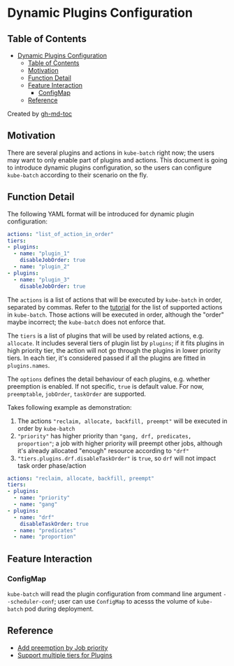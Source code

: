 # Dynamic Plugins Configuration

## Table of Contents

   * [Dynamic Plugins Configuration](#dynamic-plugins-configuration)
      * [Table of Contents](#table-of-contents)
      * [Motivation](#motivation)
      * [Function Detail](#function-detail)
      * [Feature Interaction](#feature-interaction)
         * [ConfigMap](#configmap)
      * [Reference](#reference)

Created by [gh-md-toc](https://github.com/ekalinin/github-markdown-toc)

## Motivation

There are several plugins and actions in `kube-batch` right now; the users may want to only enable part of plugins and actions. This document is going to introduce dynamic plugins configuration, so the users can configure `kube-batch` according to their
scenario on the fly.

## Function Detail

The following YAML format will be introduced for dynamic plugin configuration:

```yaml
actions: "list_of_action_in_order"
tiers:
- plugins:
  - name: "plugin_1"
    disableJobOrder: true
  - name: "plugin_2"
- plugins:
  - name: "plugin_3"
    disableJobOrder: true
```

The `actions` is a list of actions that will be executed by `kube-batch` in order, separated
by commas. Refer to the [tutorial](https://github.com/paipaoso/kube-batch/issues/434) for
the list of supported actions in `kube-batch`. Those actions will be executed in order, although
the "order" maybe incorrect; the `kube-batch` does not enforce that.

The `tiers` is a list of plugins that will be used by related actions, e.g. `allocate`. It includes
several tiers of plugin list by `plugins`; if it fits plugins in high priority tier, the action will not
go through the plugins in lower priority tiers. In each tier, it's considered passed if all the plugins are
fitted in `plugins.names`.

The `options` defines the detail behaviour of each plugins, e.g. whether preemption is enabled. If not
specific, `true` is default value. For now, `preemptable`, `jobOrder`, `taskOrder` are supported.

Takes following example as demonstration:

1. The actions `"reclaim, allocate, backfill, preempt"` will be executed in order by `kube-batch`
1. `"priority"` has higher priority than `"gang, drf, predicates, proportion"`; a job with higher priority
will preempt other jobs, although it's already allocated "enough" resource according to `"drf"`
1. `"tiers.plugins.drf.disableTaskOrder"` is `true`, so `drf` will not impact task order phase/action

```yaml
actions: "reclaim, allocate, backfill, preempt"
tiers:
- plugins:
  - name: "priority"
  - name: "gang"
- plugins:
  - name: "drf"
    disableTaskOrder: true
  - name: "predicates"
  - name: "proportion"
```

## Feature Interaction

### ConfigMap

`kube-batch` will read the plugin configuration from command line argument `--scheduler-conf`; user can
use `ConfigMap` to acesss the volume of `kube-batch` pod during deployment.

## Reference

* [Add preemption by Job priority](https://github.com/paipaoso/kube-batch/issues/261)
* [Support multiple tiers for Plugins](https://github.com/paipaoso/kube-batch/issues/484)
